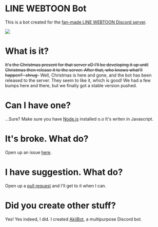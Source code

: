 # LINE WEBTOON Bot
This is a bot created for the [fan-made LINE WEBTOON Discord server](https://discord.gg/bQSYxqF).

[<img src="https://canary.discordapp.com/api/guilds/382585019300053013/widget.png?style=banner2">](https://discord.gg/bQSYxqF)

# What is it?
~~It's the Christmas present for that server xD I'll be developing it up until Christmas then release it to the server. After that, who knows what'll happen? -shrug-~~ Well, Christmas is here and gone, and the bot has been released to the server. They seem to like it, which is good! We had a few bumps here and there, but we finally got a stable version pushed.

# Can I have one?
...Sure? Make sure you have [Node.js](http://node.js.org/) installed o.o It's writen in Javascript.

# It's broke. What do?
Open up an issue [here](http://github.com/jennasisis/lwbot/issues).

# I have suggestion. What do?
Open up a [pull request](http://github.com/jennasisis/lwbot/pulls) and I'll get to it when I can.

# Did you create other stuff?
Yes! Yes indeed, I did. I created [AkiiBot](http://github.com/jennasisis/AkiiBot), a multipurpose Discord bot.
